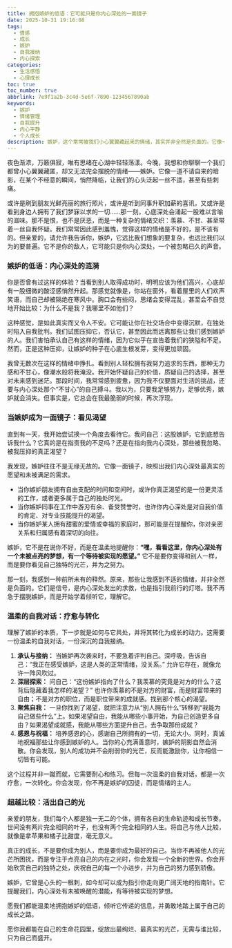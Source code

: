 ```yaml
---
title: 拥抱嫉妒的低语：它可能只是你内心深处的一面镜子
date: 2025-10-31 19:16:08
tags:
  - 情感
  - 成长
  - 嫉妒
  - 自我接纳
  - 内心探索
categories:
  - 生活感悟
  - 心理成长
toc: true
toc_number: true
abbrlink: 7e9f1a2b-3c4d-5e6f-7890-1234567890ab
keywords:
  - 嫉妒
  - 情绪管理
  - 自我提升
  - 内心平静
  - 个人成长
description: 嫉妒，这个常常被我们小心翼翼藏起来的情绪，其实并非全然是负面的。它像一面镜子，映照出我们内心深处未被满足的渴望与梦想。这篇文章将带你温柔地审视嫉妒，理解它传递的信息，并学会如何将这份不安转化为自我成长的动力，最终活出属于自己的光芒。
---
```


夜色渐浓，万籁俱寂，唯有思绪在心湖中轻轻荡漾。今晚，我想和你聊聊一个我们都曾小心翼翼藏匿，却又无法完全摆脱的情绪——嫉妒。它像一道不请自来的暗影，在某个不经意的瞬间，悄然降临，让我们的心头泛起一丝不适，甚至有些刺痛。

或许是刷到朋友光鲜亮丽的旅行照片，或许是听到同事升职加薪的喜讯，又或许是看到身边人拥有了我们梦寐以求的一切……那一刻，心底深处会涌起一股难以言喻的滋味。那不是恨，也不是厌恶，而是一种复杂的情绪交织：羡慕、不甘、甚至带着一丝自我怀疑。我们常常因此感到羞愧，觉得这样的情绪是不好的，是不该有的。但亲爱的，请允许我告诉你，嫉妒，它远比我们想象的要复杂，也远比我们以为的要普遍。它不是你的敌人，它可能只是你内心深处，一个被忽略已久的声音。

### 嫉妒的低语：内心深处的涟漪

你是否曾有过这样的体验？当看到别人取得成功时，明明应该为他们高兴，心底却有一股细微的酸涩感悄然升起。那感觉就像是，你站在窗外，看着屋里的人们欢声笑语，而自己却被隔绝在寒风中。胸口会有些闷，思绪会变得混乱，甚至会不自觉地开始比较：为什么不是我？我哪里不如他们？

这种感觉，是如此真实而又令人不安。它可能让你在社交场合中变得沉默，在独处时陷入自我批判。我们试图压抑它，否认它，甚至因此而远离那些让我们感到嫉妒的人。我们害怕承认自己有这样的情绪，因为它似乎在宣告着我们的狭隘和不足。然而，正是这种压抑，让嫉妒的种子在心底生根发芽，变得更加顽固。

我曾无数次在这样的情绪中挣扎。看到别人轻松拥有我努力追求的东西，那种无力感和不甘心，像潮水般将我淹没。我开始怀疑自己的价值，质疑自己的选择，甚至对未来感到迷茫。那段时间，我常常感到疲惫，因为我不仅要面对生活的挑战，还要与内心深处那个“不甘心”的自己搏斗。我以为，只要我足够努力，足够优秀，嫉妒就会消失。但事实是，它总会在我最脆弱的时候，再次浮现。

### 当嫉妒成为一面镜子：看见渴望

直到有一天，我开始尝试换一个角度去看待它。我问自己：这股嫉妒，它到底想告诉我什么？它真的是在指责我的不足吗？还是在指向我内心深处，那些被我忽略、被我压抑的真正渴望？

我发现，嫉妒往往不是无缘无故的。它像一面镜子，映照出我们内心深处最真实的愿望和未被满足的需求。

*   当你嫉妒朋友拥有自由支配的时间和空间时，或许你真正渴望的是一份更灵活的工作，或者更多属于自己的独处时光。
*   当你嫉妒同事在工作中游刃有余、备受赞誉时，也许你内心深处是对自我价值的肯定、对专业技能提升的渴望。
*   当你嫉妒某人拥有甜蜜的爱情或幸福的家庭时，那可能是在提醒你，你对亲密关系和归属感有着深切的向往。

嫉妒，它不是在说你不好，而是在温柔地提醒你：**“嘿，看看这里，你内心深处有一个未被点亮的梦想，有一个等待被实现的愿望。”** 它不是要你变得和别人一样，而是要你看见自己独特的光芒，并为之努力。

那一刻，我感到一种前所未有的释然。原来，那些让我感到不适的情绪，并非全然是负面的。它们是信号，是内心深处发出的求救，也是指引我前行的灯塔。我不再急于摆脱嫉妒，而是开始学着倾听它，理解它。

### 温柔的自我对话：疗愈与转化

理解了嫉妒的本质，下一步就是如何与它共处，并将其转化为成长的动力。这需要一份温柔的自我对话，一份深沉的自我接纳。

1.  **承认与接纳：** 当嫉妒再次袭来时，不要急着评判自己。深呼吸，告诉自己：“我正在感受嫉妒，这是人类的正常情绪，没关系。” 允许它存在，就像允许一阵风吹过。
2.  **深层探索：** 问自己：“这份嫉妒指向了什么？我羡慕的究竟是对方的什么？这背后隐藏着我怎样的渴望？” 也许你羡慕的不是对方的财富，而是财富带来的自由；不是对方的职位，而是职位带来的成就感。找到那个核心的渴望。
3.  **聚焦自我：** 一旦你找到了渴望，就把注意力从“别人拥有什么”转移到“我能为自己做些什么”上。如果渴望自由，我能从哪些小事开始，为自己创造更多自由？如果渴望成就感，我能从哪些方面提升自己，去争取那份成就？
4.  **感恩与祝福：** 培养感恩的心，感谢自己所拥有的一切，无论大小。同时，真诚地祝福那些让你感到嫉妒的人。当你的心充满善意时，嫉妒的阴影自然会消散。你会发现，别人的成功并不会削弱你的光芒，反而能激励你，让你相信一切皆有可能。

这个过程并非一蹴而就，它需要耐心和练习。但每一次温柔的自我对话，都是一次疗愈，一次转化。你会发现，你不再是嫉妒的囚徒，而是情绪的主人。

### 超越比较：活出自己的光

亲爱的朋友，我们每个人都是独一无二的个体，拥有各自的生命轨迹和成长节奏。世间没有两片完全相同的叶子，也没有两个完全相同的人生。将自己与他人比较，就像是拿苹果和橘子比甜度，毫无意义。

真正的成长，不是要你成为别人，而是要你成为最好的自己。当你不再被他人的光芒所困扰，而是专注于点亮自己的内在之光时，你会发现一个全新的世界。你会开始欣赏自己的独特之处，庆祝自己的每一个小进步，并为自己的努力感到骄傲。

嫉妒，它曾是心头的一根刺，如今却可以成为指引你走向更广阔天地的指南针。它提醒我们，内心深处有未被唤醒的潜能，有等待被实现的梦想。

愿我们都能温柔地拥抱嫉妒的低语，倾听它传递的信息，并勇敢地踏上属于自己的成长之路。

愿你我都能在自己的生命花园里，绽放出最绚烂、最真实的光芒，无需与谁比较，只为自己而盛开。